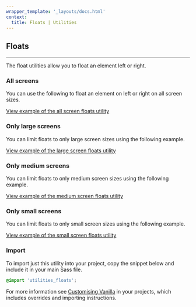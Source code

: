 ```yaml
---
wrapper_template: '_layouts/docs.html'
context:
  title: Floats | Utilities
---
```


## Floats

<hr>

The float utilities allow you to float an element left or right.

### All screens

You can use the following to float an element on left or right on all screen
sizes.

<div class="embedded-example"><a href="/docs/examples/utilities/floats/default/" class="js-example">
View example of the all screen floats utility
</a></div>

### Only large screens

You can limit floats to only large screen sizes using the following example.

<div class="embedded-example"><a href="/docs/examples/utilities/floats/large-screens/" class="js-example">
View example of the large screen floats utility
</a></div>

### Only medium screens

You can limit floats to only medium screen sizes using the following example.

<div class="embedded-example"><a href="/docs/examples/utilities/floats/medium-screens/" class="js-example">
View example of the medium screen floats utility
</a></div>

### Only small screens

You can limit floats to only small screen sizes using the following example.

<div class="embedded-example"><a href="/docs/examples/utilities/floats/small-screens/" class="js-example">
View example of the small screen floats utility
</a></div>

### Import

To import just this utility into your project, copy the snippet below and include it in your main Sass file.

```scss
@import 'utilities_floats';
```

For more information see [Customising Vanilla](/docs/customising-vanilla/) in your projects, which includes overrides and importing instructions.
